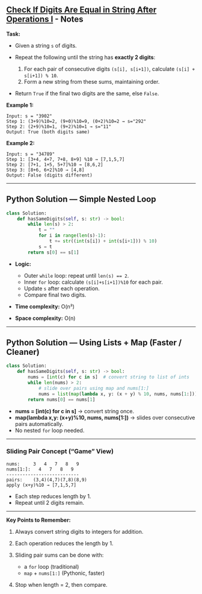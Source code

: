 ## [Check If Digits Are Equal in String After Operations I](https://leetcode.com/problems/check-if-digits-are-equal-in-string-after-operations-i/description/) - Notes

**Task:**

* Given a string `s` of digits.
* Repeat the following until the string has **exactly 2 digits**:

  1. For each pair of consecutive digits `(s[i], s[i+1])`, calculate `(s[i] + s[i+1]) % 10`.
  2. Form a new string from these sums, maintaining order.
* Return `True` if the final two digits are the same, else `False`.

**Example 1:**

```
Input: s = "3902"
Step 1: (3+9)%10=2, (9+0)%10=9, (0+2)%10=2 → s="292"
Step 2: (2+9)%10=1, (9+2)%10=1 → s="11"
Output: True (both digits same)
```

**Example 2:**

```
Input: s = "34789"
Step 1: [3+4, 4+7, 7+8, 8+9] %10 → [7,1,5,7]
Step 2: [7+1, 1+5, 5+7]%10 → [8,6,2]
Step 3: [8+6, 6+2]%10 → [4,8]
Output: False (digits different)
```

---

## **Python Solution — Simple Nested Loop**

```python
class Solution:
    def hasSameDigits(self, s: str) -> bool:
        while len(s) > 2:
            t = ""
            for i in range(len(s)-1):
                t += str((int(s[i]) + int(s[i+1])) % 10)
            s = t
        return s[0] == s[1]
```

* **Logic:**

  * Outer `while` loop: repeat until `len(s) == 2`.
  * Inner `for` loop: calculate `(s[i]+s[i+1])%10` for each pair.
  * Update `s` after each operation.
  * Compare final two digits.
* **Time complexity:** O(n²)
* **Space complexity:** O(n)

---

## **Python Solution — Using Lists + Map (Faster / Cleaner)**

```python
class Solution:
    def hasSameDigits(self, s: str) -> bool:
        nums = [int(c) for c in s]  # convert string to list of ints
        while len(nums) > 2:
            # slide over pairs using map and nums[1:]
            nums = list(map(lambda x, y: (x + y) % 10, nums, nums[1:]))
        return nums[0] == nums[1]
```

* **nums = [int(c) for c in s]** → convert string once.
* **map(lambda x,y: (x+y)%10, nums, nums[1:])** → slides over consecutive pairs automatically.
* No nested `for` loop needed.

---

### **Sliding Pair Concept (“Game” View)**

```
nums:     3   4   7   8   9
nums[1:]:   4   7   8   9
---------------------------
pairs:    (3,4)(4,7)(7,8)(8,9)
apply (x+y)%10 → [7,1,5,7]
```

* Each step reduces length by 1.
* Repeat until 2 digits remain.

---

**Key Points to Remember:**

1. Always convert string digits to integers for addition.
2. Each operation reduces the length by 1.
3. Sliding pair sums can be done with:

   * a `for` loop (traditional)
   * `map` + `nums[1:]` (Pythonic, faster)
4. Stop when length = 2, then compare.

